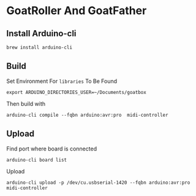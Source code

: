 # GoatRoller And GoatFather

## Install Arduino-cli

```
brew install arduino-cli
```

## Build

Set Environment For `libraries` To Be Found

```
export ARDUINO_DIRECTORIES_USER=~/Documents/goatbox
```

Then build with

```
arduino-cli compile --fqbn arduino:avr:pro  midi-controller
```

## Upload

Find port where board is connected

```
arduino-cli board list
```

Upload

```
arduino-cli upload -p /dev/cu.usbserial-1420 --fqbn arduino:avr:pro  midi-controller
```
